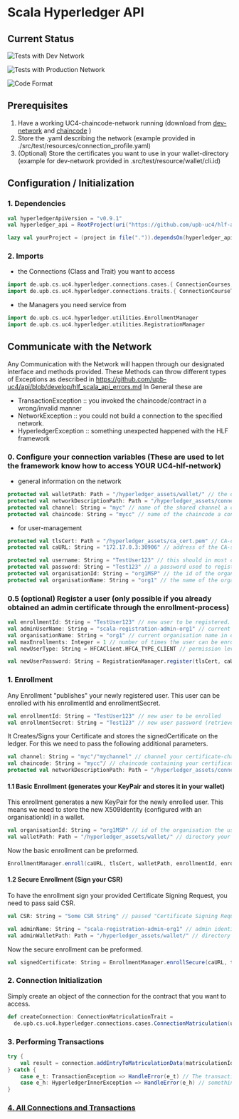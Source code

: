# Scala Hyperledger API

## Current Status
![Tests with Dev Network](https://github.com/upb-uc4/hlf-api/workflows/Hyperledger_Scala_With_Dev_Network/badge.svg)

![Tests with Production Network](https://github.com/upb-uc4/hlf-api/workflows/Hyperledger_Scala_With_Production_Network/badge.svg)

![Code Format](https://github.com/upb-uc4/hlf-api/workflows/Code%20Format%20Check%20Pipeline/badge.svg)

## Prerequisites

1. Have a working UC4-chaincode-network running 
    (download from [dev-network](https://github.com/upb-uc4/hlf-dev-network)
    and  [chaincode](https://github.com/upb-uc4/hlf-chaincode)
    )
2. Store the .yaml describing the network (example provided in ./src/test/resources/connection_profile.yaml)
3. (Optional) Store the certificates you want to use in your wallet-directory (example for dev-network provided in .src/test/resource/wallet/cli.id)

## Configuration / Initialization

### 1. Dependencies
```sbt
val hyperledgerApiVersion = "v0.9.1"
val hyperledger_api = RootProject(uri("https://github.com/upb-uc4/hlf-api.git#%s".format(hyperledgerApiVersion)))

lazy val yourProject = (project in file(".")).dependsOn(hyperledger_api)
```
### 2. Imports
- the Connections (Class and Trait) you want to access
```scala
import de.upb.cs.uc4.hyperledger.connections.cases.{ ConnectionCourses, ConnectionMatriculation }
import de.upb.cs.uc4.hyperledger.connections.traits.{ ConnectionCourseTrait, ConnectionMatriculationTrait }
```
- the Managers you need service from
```scala
import de.upb.cs.uc4.hyperledger.utilities.EnrollmentManager
import de.upb.cs.uc4.hyperledger.utilities.RegistrationManager
```


## Communicate with the Network

Any Communication with the Network will happen through our designated interface and methods provided.
These Methods can throw different types of Exceptions as described in 
https://github.com/upb-uc4/api/blob/develop/hlf_scala_api_errors.md
In General these are
- TransactionException :: you invoked the chaincode/contract in a wrong/invalid manner
- NetworkException :: you could not build a connection to the specified network.
- HyperledgerException :: something unexpected happened with the HLF framework



### 0. Configure your connection variables (These are used to let the framework know how to access YOUR UC4-hlf-network)
- general information on the network
```scala
protected val walletPath: Path = "/hyperledger_assets/wallet/" // the directory containing your certificates.
protected val networkDescriptionPath: Path = "/hyperledger_assets/connection_profile.yaml" // the file describing the existing network.
protected val channel: String = "myc" // name of the shared channel a connection is requested for.
protected val chaincode: String = "mycc" // name of the chaincode a connection is requested for.
```

- for user-management
```scala
protected val tlsCert: Path = "/hyperledger_assets/ca_cert.pem" // CA-certificate to have your client validate that the Server you are talking to is actually the CA.
protected val caURL: String = "172.17.0.3:30906" // address of the CA-server.

protected val username: String = "TestUser123" // this should in most cases be the name of the .id file in your wallet directory.
protected val password: String = "Test123" // a password used to register a user and receive/set a certificate for said user when enrolling.
protected val organisationId: String = "org1MSP" // the id of the organisation the user belongs to.
protected val organisationName: String = "org1" // the name of the organisation the user belongs to.

```

### 0.5 (optional) Register a user (only possible if you already obtained an admin certificate through the enrollment-process)
```scala
val enrollmentId: String = "TestUser123" // new user to be registered.
val adminUserName: String = "scala-registration-admin-org1" // current existing adminEntity in our production network.
val organisationName: String = "org1" // current organisation name in our production network.
val maxEnrollments: Integer = 1 // number of times the user can be enrolled/re-enrolled with the same username-password combination (default = 1)
val newUserType: String = HFCAClient.HFCA_TYPE_CLIENT // permission level of the new user (default = HFCAClient.HFCA_TYPE_CLIENT)

val newUserPassword: String = RegistrationManager.register(tlsCert, caURL, newUserName, adminUserName, walletPath, organisationName, maxEnrollments)
```

### 1. Enrollment 
Any Enrollment "publishes" your newly registered user.
This user can be enrolled with his enrollmentId and enrollmentSecret.
```scala
val enrollmentId: String = "TestUser123" // new user to be enrolled
val enrollmentSecret: String = "Test123" // new user password (retrieve from registration-process)
```

It Creates/Signs your Certificate and stores the signedCertificate on the ledger.
For this we need to pass the following additional parameters.
```scala
val channel: String = "myc"/"mychannel" // channel your certificate-chaincode is setup for.
val chaincode: String = "mycc"/ // chaincode containing your certificate-contract
protected val networkDescriptionPath: Path = "/hyperledger_assets/connection_profile.yaml" // the file describing the existing network.
```

#### 1.1 Basic Enrollment (generates your KeyPair and stores it in your wallet)
This enrollment generates a new KeyPair for the newly enrolled user.
This means we need to store the new X509Identity (configured with an organisationId) in a wallet.

```scala
val organisationId: String = "org1MSP" // id of the organisation the user belongs to (current production network organisation is "org1MSP")
val walletPath: Path = "/hyperledger_assets/wallet/" // directory your X509Identity will be stored in.
```

Now the basic enrollment can be preformed.
```scala
EnrollmentManager.enroll(caURL, tlsCert, walletPath, enrollmentId, enrollmentSecret, organisationId, channel, chaincode, networkDescriptionPath)
```

#### 1.2 Secure Enrollment (Sign your CSR)
To have the enrollment sign your provided Certificate Signing Request, you need to pass said CSR.
```scala
val CSR: String = "Some CSR String" // passed "Certificate Signing Request".
```

```scala
val adminName: String = "scala-registration-admin-org1" // admin identity used to store the signedCertificate on the Ledger.
val adminWalletPath: Path = "/hyperledger_assets/wallet/" // directory containing your admin certificate.
```

Now the secure enrollment can be preformed.
```scala
val signedCertificate: String = EnrollmentManager.enrollSecure(caURL, tlsCert, enrollmentId, enrollmentSecret, adminName, adminWalletPath, channel, chaincode, networkDescriptionPath)
```

### 2. Connection Initialization
Simply create an object of the connection for the contract that you want to access.
```scala
def createConnection: ConnectionMatriculationTrait =
  de.upb.cs.uc4.hyperledger.connections.cases.ConnectionMatriculation(username, channel, chaincode, walletPath, networkDescriptionPath)
```


### 3. Performing Transactions
```scala
try {
    val result = connection.addEntryToMatriculationData(matriculationId, fieldOfStudy, semester)
} catch {
    case e_t: TransactionException => HandleError(e_t) // The transaction you have called seems to be invalid. Please refer to e_t.payload for a detailed message.
    case e_h: HyperledgerInnerException => HandleError(e_h) // something seems to have gone wrong with the framework, please submit a bugReport :)
}
```

### [4. All Connections and Transactions](https://github.com/upb-uc4/api)